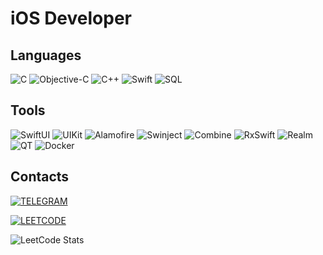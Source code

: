 # iOS Developer

## Languages

![C](https://img.shields.io/badge/-C-090909?style=for-the-badge&logo=C&size=large)
![Objective-C](https://img.shields.io/badge/Objective--C-090909?style=for-the-badge&logo=obj-c&size=large)
![C++](https://img.shields.io/badge/C++-090909?style=for-the-badge&logo=Cplusplus&size=large)
![Swift](https://img.shields.io/badge/Swift-090909?style=for-the-badge&logo=Swift&size=large)
![SQL](https://img.shields.io/badge/SQL-090909?style=for-the-badge&logo=Postgresql&size=large)

## Tools

![SwiftUI](https://img.shields.io/badge/SwiftUI-090909?style=for-the-badge&logo=Swift&size=large)
![UIKit](https://img.shields.io/badge/UIKit-090909?style=for-the-badge&logo=apple&size=large)
![Alamofire](https://img.shields.io/badge/Alamofire-090909?style=for-the-badge&logo=swift&size=large)
![Swinject](https://img.shields.io/badge/Swinject-090909?style=for-the-badge&logo=swift&size=large)
![Combine](https://img.shields.io/badge/Combine-090909?style=for-the-badge&logo=swift&size=large)
![RxSwift](https://img.shields.io/badge/RxSwift-090909?style=for-the-badge&logo=ReactiveX&size=large)
![Realm](https://img.shields.io/badge/Realm-090909?style=for-the-badge&logo=realm&size=large)
![QT](https://img.shields.io/badge/QT-090909?style=for-the-badge&logo=QT&size=large)
![Docker](https://img.shields.io/badge/Docker-090909?style=for-the-badge&logo=Docker&size=large)

## Contacts

[![TELEGRAM](https://img.shields.io/badge/TELEGRAM-090909?style=for-the-badge&logo=Telegram)](https://t.me/dimitrakiV)

[![LEETCODE](https://img.shields.io/badge/LeetCode-VladimirDimitraki-090909?style=for-the-badge&logo=leetcode)](https://leetcode.com/VladimirDimitraki/)

![LeetCode Stats](https://leetcard.jacoblin.cool/VladimirDimitraki?ext=activity)
